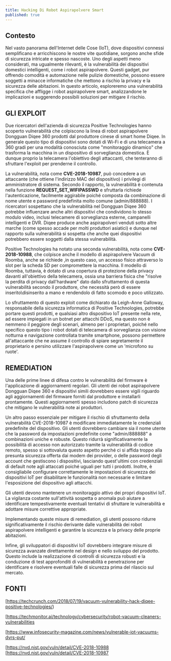 ```yaml
---
title: Hacking Di Robot Aspirapolvere Smart
published: true
---
```


## Contesto

Nel vasto panorama dell'Internet delle Cose (IoT), dove dispositivi connessi semplificano e arricchiscono le nostre vite quotidiane, sorgono anche sfide di sicurezza intricate e spesso nascoste. Uno degli aspetti meno considerati, ma ugualmente rilevanti, è la vulnerabilità dei dispositivi domestici intelligenti, 
come i robot aspirapolvere. Questi gadget, pur offrendo comodità e automazione nelle pulizie domestiche, possono essere soggetti a minacce informatiche che mettono a rischio la privacy e la sicurezza delle abitazioni. In questo articolo, esploreremo una vulnerabilità specifica che affligge i robot aspirapolvere smart,
analizzandone le implicazioni e suggerendo possibili soluzioni per mitigare il rischio.

## GLI EXPLOIT

Due ricercatori dell'azienda di sicurezza Positive Technologies hanno scoperto vulnerabilità che colpiscono la linea di robot aspirapolvere Dongguan Diqee 360 prodotti dal produttore cinese di smart home Diqee.
In generale questo tipo di dispositivi sono dotati di Wi-Fi e di una telecamera a 360 gradi per una modalità conosciuta come "monitoraggio dinamico" che trasforma la macchina in un dispositivo di sorveglianza domestica. 
È dunque proprio la telecamera l'obiettivo degli attaccanti, che tenteranno di sfruttare l'exploit per prenderne il controllo.

La vulnerabilità, nota come **CVE-2018-10987**, può concedere a un attaccante (che ottiene l'indirizzo MAC del dispositivo) i privilegi di amministratore di sistema. Secondo il rapporto, la vulnerabilità è contenuta nella funzione **REQUEST_SET_WIFIPASSWD** e sfruttarla richiede l'autenticazione, facilmente aggirabile poiché composta da
combinazione di nome utente e password predefinita molto comune (admin/888888).
I ricercatori sospettano che la vulnerabilità nel Dongguan Diqee 360 potrebbe influenzare anche altri dispositivi che condividono lo stesso modulo video, inclusi telecamere di sorveglianza esterne, campanelli intelligenti e DVR. Diqee produce anche aspirapolveri venduti sotto altre marche (come spesso accade per molti produttori asiatici)
e dunque nel rapporto sulla vulnerabilità si sospetta che anche quei dispositivi potrebbero essere soggetti dalla stessa vulnerabilità.

Positive Technologies ha notato una seconda vulnerabilità, nota come **CVE-2018-10988**, che colpisce anche il modello di aspirapolvere Vacuum di Roomba, anche se richiede ,in questo caso, un accesso fisico attraverso lo slot per la scheda SD per compromettere la macchina.
Il modello di Roomba, tuttavia, è dotato di una copertura di protezione della privacy davanti all'obiettivo della telecamera, ossia una barriera fisica che "risolve la perdita di privacy dall'hardware" dato dallo sfruttamento di questa vulnerabilità secondo il produttore, che necessità però di essere inserito\disinserito a mano e rendendolo di fatto scomodo e poco utilizzato.

 Lo sfruttamento di questo exploit come dichiarato da Leigh-Anne Galloway, responsabile della sicurezza informatica di Positive Technologies, potrebbe portare questi prodotti, e qualsiasi altro dispositivo IoT presente nella rete, ad essere impiegati in un botnet per attacchi DDoS,
 ma questo non è nemmeno il peggiore degli scenari, almeno per i proprietari, poiché nello specifico questo tipo i robot dotati di telecamera di sorveglianza con visione notturna e navigazione controllata tramite smartphone, possono permettere all'attaccante che ne assume il controllo
 di spiare segretamente il proprietario e persino utilizzare l'aspirapolvere come un 'microfono su ruote'.

## REMEDIATION

Una delle prime linee di difesa contro le vulnerabilità del firmware è l'applicazione di aggiornamenti regolari. Gli utenti dei robot aspirapolvere Dongguan Diqee 360 e dispositivi simili dovrebbero essere vigili riguardo agli aggiornamenti del firmware forniti dal produttore e installarli prontamente. 
Questi aggiornamenti spesso includono patch di sicurezza che mitigano le vulnerabilità note ai produttori.

Un altro passo essenziale per mitigare il rischio di sfruttamento della vulnerabilità CVE-2018-10987 è modificare immediatamente le credenziali predefinite del dispositivo. Gli utenti dovrebbero cambiare sia il nome utente che la password da impostazioni predefinite come "admin/888888" a combinazioni uniche e robuste. 
Questo ridurrà significativamente la possibilità di accesso non autorizzato tramite la vulnerabilità di codice remoto, spesso si sottovaluta questo aspetto perché ci si affida troppo alla presunta sicurezza offerta dai modem dei provider, o delle password degli account che gestiscono i dispositivi,
lasciando quest'ultimi con credenziali di default note agli attaccati poiché uguali per tutti i prodotti. Inoltre, è consigliabile configurare correttamente le impostazioni di sicurezza dei dispositivi IoT per disabilitare le funzionalità non necessarie e limitare l'esposizione del dispositivo agli attacchi.

Gli utenti devono mantenere un monitoraggio attivo dei propri dispositivi IoT. La vigilanza costante sull'attività sospetta o anomala può aiutare a identificare tempestivamente eventuali tentativi di sfruttare le vulnerabilità e adottare misure correttive appropriate.

Implementando queste misure di remediation, gli utenti possono ridurre significativamente il rischio derivante dalle vulnerabilità dei robot aspirapolvere intelligenti e garantire la sicurezza e la privacy delle proprie abitazioni.

Infine, gli sviluppatori di dispositivi IoT dovrebbero integrare misure di sicurezza avanzate direttamente nel design e nello sviluppo del prodotto. Questo include la realizzazione di controlli di sicurezza robusti e la conduzione di test approfonditi di vulnerabilità e penetrazione per identificare e risolvere eventuali falle di sicurezza prima del rilascio sul mercato.

## FONTI

[https://techcrunch.com/2018/07/19/vacuum-vulnerability-hack-diqee-positive-technologies/)

[https://techmonitor.ai/technology/cybersecurity/robot-vacuum-cleaners-vulnerabilities

[https://www.infosecurity-magazine.com/news/vulnerable-iot-vacuums-dvrs-put/

[https://nvd.nist.gov/vuln/detail/CVE-2018-10988
[https://nvd.nist.gov/vuln/detail/CVE-2018-10987

